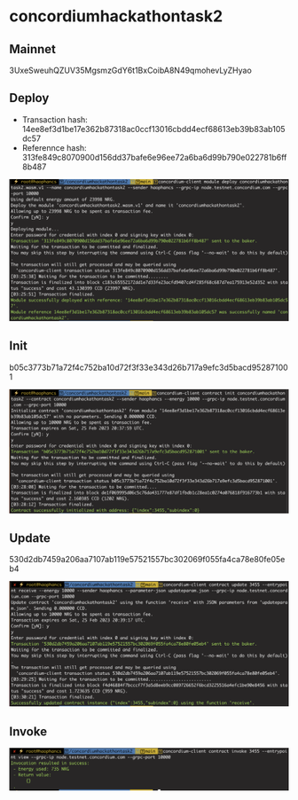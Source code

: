 # concordiumhackathontask2

## Mainnet
3UxeSweuhQZUV35MgsmzGdY6t1BxCoibA8N49qmohevLyZHyao

## Deploy
- Transaction hash: 14ee8ef3d1be17e362b87318ac0ccf13016cbdd4ecf68613eb39b83ab105dc57
- Referennce hash: 313fe849c8070900d156dd37bafe6e96ee72a6ba6d99b790e022781b6ff8b487

![Sreenshot](/Screenshot%202023-02-26%20at%2003.26.01.png)

## Init
b05c3773b71a72f4c752ba10d72f3f33e343d26b717a9efc3d5bacd952871001

![](/Screenshot%202023-02-26%20at%2003.28.22.png)

## Update
530d2db7459a206aa7107ab119e57521557bc302069f055fa4ca78e80fe05eb4

![](/Screenshot%202023-02-26%20at%2003.30.53.png)

## Invoke

![](/Screenshot%202023-02-26%20at%2003.31.32.png)
